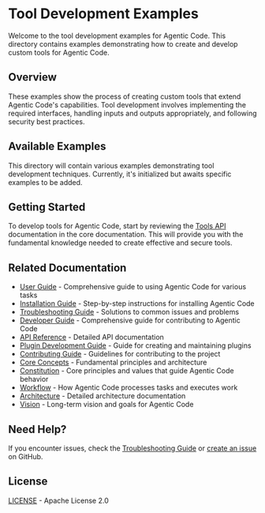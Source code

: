 # Tool Development Examples

Welcome to the tool development examples for Agentic Code. This directory contains examples demonstrating how to create and develop custom tools for Agentic Code.

## Overview

These examples show the process of creating custom tools that extend Agentic Code's capabilities. Tool development involves implementing the required interfaces, handling inputs and outputs appropriately, and following security best practices.

## Available Examples

This directory will contain various examples demonstrating tool development techniques. Currently, it's initialized but awaits specific examples to be added.

## Getting Started

To develop tools for Agentic Code, start by reviewing the [Tools API](../../core/tools-api.md) documentation in the core documentation. This will provide you with the fundamental knowledge needed to create effective and secure tools.


## Related Documentation

- [User Guide](../../user/user-guide.md) - Comprehensive guide to using Agentic Code for various tasks
- [Installation Guide](../../user/installation.md) - Step-by-step instructions for installing Agentic Code
- [Troubleshooting Guide](../../user/troubleshooting.md) - Solutions to common issues and problems
- [Developer Guide](../../developer/development-guide.md) - Comprehensive guide for contributing to Agentic Code
- [API Reference](../../developer/api-reference.md) - Detailed API documentation
- [Plugin Development Guide](../../developer/plugin-development.md) - Guide for creating and maintaining plugins
- [Contributing Guide](../../developer/contributing.md) - Guidelines for contributing to the project
- [Core Concepts](../../agentic/README.md) - Fundamental principles and architecture
- [Constitution](../../agentic/constitution.md) - Core principles and values that guide Agentic Code behavior
- [Workflow](../../agentic/workflow.md) - How Agentic Code processes tasks and executes work
- [Architecture](../../agentic/architecture.md) - Detailed architecture documentation
- [Vision](../../agentic/vision.md) - Long-term vision and goals for Agentic Code

## Need Help?

If you encounter issues, check the [Troubleshooting Guide](../../user/troubleshooting.md) or [create an issue](https://github.com/lfgranja/agentic-code/issues) on GitHub.

## License

[LICENSE](../../../LICENSE) - Apache License 2.0